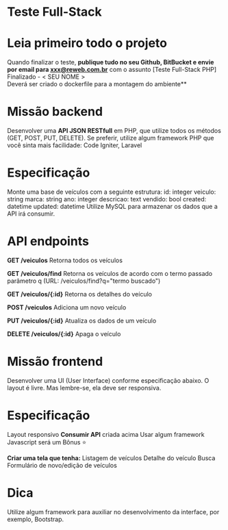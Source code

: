 # Teste Full-Stack
# Leia primeiro todo o projeto
Quando finalizar o teste, **publique tudo no seu Github, BitBucket e envie por email para xxx@reweb.com.br** com o assunto [Teste Full-Stack PHP] Finalizado - < SEU NOME >
<br>Deverá ser criado o dockerfile para a montagem do ambiente**

# Missão backend
Desenvolver uma **API JSON RESTfull** em PHP, que utilize todos os métodos (GET, POST, PUT, DELETE).
Se preferir, utilize algum framework PHP que você sinta mais facilidade: Code Igniter, Laravel

# Especificação
Monte uma base de veículos com a seguinte estrutura:
id:		    integer
veiculo:   	string
marca:     	string
ano:       	integer
descricao: 	text
vendido:   	bool
created:   	datetime
updated:   	datetime
Utilize MySQL para armazenar os dados que a API irá consumir.

# API endpoints
**GET /veiculos**
Retorna todos os veículos

**GET /veiculos/find**
Retorna os veículos de acordo com o termo passado parâmetro q (URL: /veiculos/find?q="termo buscado")

**GET /veiculos/{:id}**
Retorna os detalhes do veículo

**POST /veiculos**
Adiciona um novo veículo

**PUT /veiculos/{:id}**
Atualiza os dados de um veículo

**DELETE /veiculos/{:id}**
Apaga o veículo

# Missão frontend
Desenvolver uma UI (User Interface) conforme especificação abaixo. O layout é livre. Mas lembre-se, ela deve ser responsiva.

# Especificação

Layout responsivo
**Consumir API** criada acima
Usar algum framework Javascript será um Bônus ⭐

**Criar uma tela que tenha:**
Listagem de veículos
Detalhe do veículo
Busca
Formulário de novo/edição de veículos


# Dica
Utilize algum framework para auxiliar no desenvolvimento da interface, por exemplo, Bootstrap.
